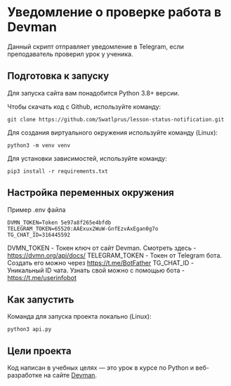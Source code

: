 # Уведомление о проверке работа в Devman
Данный скрипт отправляет уведомление в Telegram, если преподаватель проверил урок у ученика.

## Подготовка к запуску
Для запуска сайта вам понадобится Python 3.8+ версии. 

Чтобы скачать код с Github, используйте команду:
```shell
git clone https://github.com/Swatlprus/lesson-status-notification.git
```
Для создания виртуального окружения используйте команду (Linux):
```shell
python3 -m venv venv
```
Для установки зависимостей, используйте команду:
```shell
pip3 install -r requirements.txt
```

## Настройка переменных окружения
Пример .env файла
```
DVMN_TOKEN=Token 5e97a8f265e4bfdb
TELEGRAM_TOKEN=65520:AAExux2WuW-GnfEzvAxEgan0g7o
TG_CHAT_ID=316445592
```
DVMN_TOKEN - Токен ключ от сайт Devman. Смотреть здесь - https://dvmn.org/api/docs/
TELEGRAM_TOKEN - Токен от Telegram бота. Создать его можно через https://t.me/BotFather
TG_CHAT_ID - Уникальный ID чата. Узнать свой можно с помощью бота - https://t.me/userinfobot

## Как запустить
Команда для запуска проекта локально (Linux):
```shell
python3 api.py
```

## Цели проекта

Код написан в учебных целях — это урок в курсе по Python и веб-разработке на сайте [Devman](https://dvmn.org).